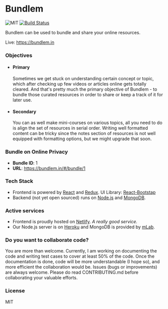 # Bundlem

![MIT](https://img.shields.io/packagist/l/doctrine/orm.svg)
[![Build Status](https://travis-ci.com/kunalmhatre/bundlem.svg?token=rqM3wT2oavxkwLkqCg8X&branch=master)](https://travis-ci.com/kunalmhatre/bundlem)

Bundlem can be used to bundle and share your online resources.

Live: https://bundlem.in

### Objectives

- #### Primary
  Sometimes we get stuck on understanding certain concept or topic, which after checking up few videos or articles online gets totally cleared. And that's pretty much the primary objective of Bundlem - to bundle those curated resources in order to share or keep a track of it for later use. 

- #### Secondary
  You can as well make mini-courses on various topics, all you need to do is align the set of resources in serial order. Writing well formatted content can be tricky since the notes section of resources is not well equipped with formatting options, but we might upgrade that soon. 

### Bundle on Online Privacy
- **Bundle ID**: 1
- **URL**: https://bundlem.in/#/bundle/1 

### Tech Stack
- Frontend is powered by [React](https://reactjs.org/) and [Redux](https://redux.js.org/). UI Library: [React-Bootstap](https://react-bootstrap.github.io/)
- Backend (not yet open sourced) runs on [Node.js](https://nodejs.org/en/) and [MongoDB](https://www.mongodb.com/).

### Active services
- Frontend is proudly hosted on [Netlify](https://www.netlify.com/). *A really good service.*
- Our Node.js server is on [Heroku](https://www.heroku.com/) and MongoDB is provided by [mLab](https://mlab.com/).

### Do you want to collaborate code?
You are more than welcome. Currently, I am working on documenting the code and writing test cases to cover at least 50% of the code. Once the documentation is done, code will be more understandable (I hope so), and more efficient the collaboration would be. Issues (bugs or improvements) are always welcome. Please do read CONTRIBUTING.md before collaborating your valuable efforts.

### License
MIT